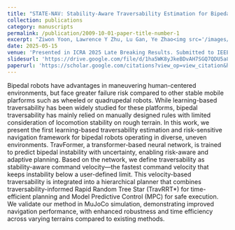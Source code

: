 ```yaml
---
title: "STATE-NAV: Stability-Aware Traversability Estimation for Bipedal Navigation on Rough Terrain"
collection: publications
category: manuscripts
permalink: /publication/2009-10-01-paper-title-number-1
excerpt: "Ziwon Yoon, Lawrence Y Zhu, Lu Gan, Ye Zhao<img src='/images/publications/state-nav_teaser.png'><br/>"
date: 2025-05-15
venue: 'Presented in ICRA 2025 Late Breaking Results. Submitted to IEEE Robotics and Automation Letters (RA-L)'
slidesurl: 'https://drive.google.com/file/d/1ha5WK8yJkeBDvAH7SGQ7QDU5a8iWObyk/view?usp=drive_link'
paperurl: 'https://scholar.google.com/citations?view_op=view_citation&hl=en&user=pws9mbUAAAAJ&citation_for_view=pws9mbUAAAAJ:uWQEDVKXjbEC'
---
```


Bipedal robots have advantages in maneuvering human-centered environments, but face greater failure risk compared to other stable mobile plarforms such as wheeled or quadrupedal robots. While learning-based traversability has been widely studied for these platforms, bipedal traversability has mainly relied on manually designed rules with limited consideration of locomotion stability on rough terrain. In this work, we present the first learning-based traversability estimation and risk-sensitive navigation framework for bipedal robots operating in diverse, uneven environments. TravFormer, a transformer-based neural network, is trained to predict bipedal instability with uncertainty, enabling risk-aware and adaptive planning. Based on the network, we define traversability as stability-aware command velocity—the fastest command velocity that keeps instability below a user-defined limit. This velocity-based traversability is integrated into a hierarchical planner that combines traversability-informed Rapid Random Tree Star (TravRRT*) for time-efficient planning and Model Predictive Control (MPC) for safe execution. We validate our method in MuJoCo simulation, demonstrating improved navigation performance, with enhanced robustness and time efficiency across varying terrains compared to existing methods.